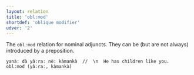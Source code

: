 ```yaml
---
layout: relation
title: 'obl:mod'
shortdef: 'oblique modifier'
udver: '2'
---
```


The `obl:mod` relation for nominal adjuncts.
They can be (but are not always) introduced by a preposition.

~~~ sdparse
yanàː dà yâːraː nèː kàmankà  //  \n  He has children like you.
obl:mod (yâːraː, kàmankà)
~~~

<!-- Interlanguage links updated Ne 5. května 2024, 18:21:39 CEST -->
